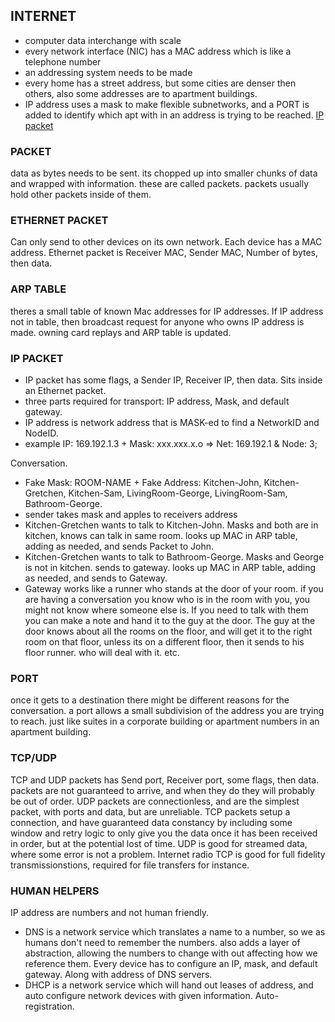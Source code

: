## INTERNET ##

- computer data interchange with scale
- every network interface (NIC) has a MAC address which is like a telephone number
- an addressing system needs to be made
- every home has a street address, but some cities are denser then others, also some addresses are to apartment buildings.
- IP address uses a mask to make flexible subnetworks, and a PORT is added to identify which apt with in an address is trying to be reached.
[IP packet](http://www.laneye.com/network/ethernet-network-packet-holding-an-ip-packet.gif)


### PACKET ###
data as bytes needs to be sent. its chopped up into smaller chunks of data and wrapped with information. these are called packets.
packets usually hold other packets inside of them. 


### ETHERNET PACKET ###
Can only send to other devices on its own network. Each device has a MAC address.
Ethernet packet is Receiver MAC, Sender MAC, Number of bytes, then data.


### ARP TABLE ###
theres a small table of known Mac addresses for IP addresses. If IP address not in table, then broadcast request for anyone who owns IP address is made. owning card replays and ARP table is updated.


### IP PACKET ###

- IP packet has some flags, a Sender IP, Receiver IP, then data. Sits inside an Ethernet packet.
- three parts required for transport: IP address, Mask, and default gateway.
- IP address is network address that is MASK-ed to find a NetworkID and NodeID.
- example IP: 169.192.1.3 + Mask: xxx.xxx.x.o => Net: 169.192.1 & Node: 3;

Conversation.
- Fake Mask: ROOM-NAME + Fake Address: Kitchen-John, Kitchen-Gretchen, Kitchen-Sam, LivingRoom-George, LivingRoom-Sam, Bathroom-George.
- sender takes mask and apples to receivers address
- Kitchen-Gretchen wants to talk to Kitchen-John.  Masks and both are in kitchen, knows can talk in same room. looks up MAC in ARP table, adding as needed, and sends Packet to John.
- Kitchen-Gretchen wants to talk to Bathroom-George. Masks and George is not in kitchen. sends to gateway. looks up MAC in ARP table, adding as needed, and sends to Gateway.
- Gateway works like a runner who stands at the door of your room. if you are having a conversation you know who is in the room with you, you might not know where someone else is. If you need to talk with them you can make a note and hand it to the guy at the door.  The guy at the door knows about all the rooms on the floor, and will get it to the right room on that floor, unless its on a different floor, then it sends to his floor runner. who will deal with it. etc.


### PORT ###
once it gets to a destination there might be different reasons for the conversation. a port allows a small subdivision of the address you are trying to reach. just like suites in a corporate building or apartment numbers in an apartment building.


### TCP/UDP ###
TCP and UDP packets has Send port, Receiver port, some flags, then data.
packets are not guaranteed to arrive, and when they do they will probably be out of order. UDP packets are connectionless, and are the simplest packet, with ports and data, but are unreliable. TCP packets setup a connection, and have guaranteed data constancy by including some window and retry logic to only give you the data once it has been received in order, but at the potential lost of time.
UDP is good for streamed data, where some error is not a problem. Internet radio
TCP is good for full fidelity transmissionstions, required for file transfers for instance.


### HUMAN HELPERS ###
IP address are numbers and not human friendly.
- DNS is a network service which translates a name to a number, so we as humans don't need to remember the numbers. also adds a layer of abstraction, allowing the numbers to change with out affecting how we reference them.
Every device has to configure an IP, mask, and default gateway. Along with address of DNS servers.
- DHCP is a network service which will hand out leases of address, and auto configure network devices with given information. Auto-registration. 